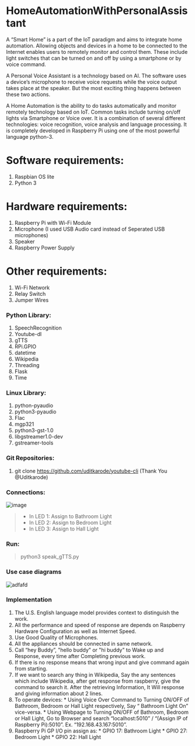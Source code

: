 # HomeAutomationWithPersonalAssistant
A “Smart Home” is a part of the IoT paradigm and aims to integrate home automation. Allowing objects and devices in a home to be connected to the Internet enables users to remotely monitor and control them. These include light switches that can be turned on and off by using a smartphone or by voice command. 

A Personal Voice Assistant is a technology based on AI. The software uses a device’s microphone to receive voice requests while the voice output takes place at the speaker. But the most exciting thing happens between these two actions. 

A Home Automation is the ability to do tasks automatically and monitor remotely technology based on IoT. Common tasks include turning on/off lights via Smartphone or Voice over. It is a combination of several different technologies: voice recognition, voice analysis and language processing. It is completely developed in Raspberry Pi using one of the most powerful language python-3. 

# Software requirements:
  1. Raspbian OS lite
  2. Python 3
# Hardware requirements:
  1. Raspberry Pi with Wi-Fi Module
  2. Microphone (I used USB Audio card instead of Seperated USB microphones)
  3. Speaker
  4. Raspberry Power Supply
# Other requirements:
  1. Wi-Fi Network
  2. Relay Switch
  3. Jumper Wires

### Python Library:
  1. SpeechRecognition
  2. Youtube-dl
  3. gTTS
  4. RPi.GPIO
  5. datetime
  6. Wikipedia
  7. Threading
  8. Flask
  9. Time
### Linux Library:
  1. python-pyaudio
  2. python3-pyaudio 
  3. Flac
  4. mgp321
  5. python3-gst-1.0
  6. libgstreamer1.0-dev
  7. gstreamer-tools
### Git Repositories:
  1. git clone https://github.com/uditkarode/youtube-cli  (Thank You @Uditkarode)
### Connections: 
![image](https://user-images.githubusercontent.com/88142443/127484274-388d37be-d027-42bc-9d2b-a7921e698c72.png)
> * In LED 1: 
  >  Assign to Bathroom Light
> * In LED 2: 
  >  Assign to Bedroom Light
> * In LED 3: 
  >  Assign to Hall Light

### Run: 
 >python3 speak_gTTS.py

### Use case diagrams
![adfafd](https://user-images.githubusercontent.com/88142443/127485239-42f6b7a6-5d1c-4673-83e9-4c63bb5387cd.JPG)

### Implementation
  1. The U.S. English language model provides context to distinguish the work.
  2. All the performance and speed of response are depends on Raspberry Hardware Configuration as well as Internet Speed.
  3. Use Good Quality of Microphones.
  4. All the appliances should be connected in same network.
  5. Call “hey Buddy”, "hello buddy" or "hi buddy" to Wake up and Response, every time after Completing previous work.
  6. If there is no response means that wrong input and give command again from starting.
  7. If we want to search any thing in Wikipedia, Say the any sentences which include Wikipedia, after get response from raspberry, give the command to search it. After the retrieving Information, It Will response and giving information about 2 lines.
  8. To operate devices:
    * Using Voice Over Command to Turning ON/OFF of Bathroom, Bedroom or Hall Light respectively, Say “ Bathroom Light On” vice-versa.
    * Using Webpage to Turning ON/OFF of Bathroom, Bedroom or Hall Light, Go to Browser and search “localhost:5010” / “(Assign IP of Raspberry Pi):5010”. Ex. “192.168.43.167:5010”.
  9. Raspberry Pi GP I/O pin assign as:
    * GPIO 17: Bathroom Light
    * GPIO 27: Bedroom Light
    * GPIO 22: Hall Light

